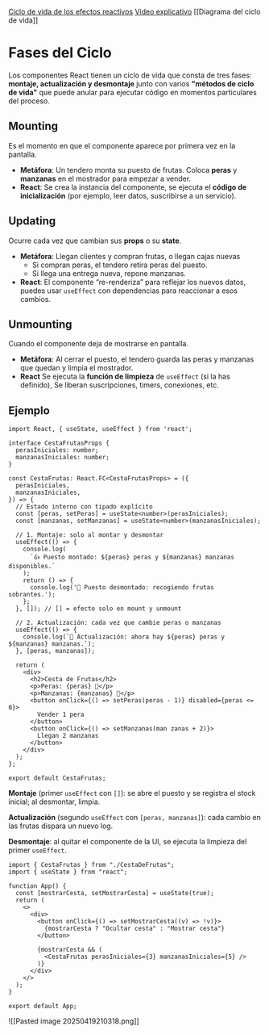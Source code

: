 [Ciclo de vida de los efectos reactivos](https://react.dev/learn/lifecycle-of-reactive-effects)
[Video explicativo](https://www.youtube.com/watch?v=kKVVan3EGoU)
[[Diagrama del ciclo de vida]]
# Fases del Ciclo
Los componentes React tienen un ciclo de vida que consta de tres fases: **montaje, actualización y desmontaje** junto con varios **"métodos de ciclo de vida"** que puede anular para ejecutar código en momentos particulares del proceso.

## Mounting
Es el momento en que el componente aparece por primera vez en la pantalla.
- **Metáfora**: Un tendero monta su puesto de frutas. Coloca **peras** y **manzanas** en el mostrador para empezar a vender.
- **React**: Se crea la instancia del componente, se ejecuta el **código de inicialización** (por ejemplo, leer datos, suscribirse a un servicio).
## Updating
Ocurre cada vez que cambian sus **props** o su **state**.
- **Metáfora**: Llegan clientes y compran frutas, o llegan cajas nuevas
	- Si compran peras, el tendero retira peras del puesto.
	- Si llega una entrega nueva, repone manzanas.
- **React**: El componente “re-renderiza” para reflejar los nuevos datos, puedes usar `useEffect` con dependencias para reaccionar a esos cambios.
## Unmounting
Cuando el componente deja de mostrarse en pantalla.
- **Metáfora**: Al cerrar el puesto, el tendero guarda las peras y manzanas que quedan y limpia el mostrador.
- **React** Se ejecuta la **función de limpieza** de `useEffect` (si la has definido), Se liberan suscripciones, timers, conexiones, etc.

## Ejemplo 

```tsx
import React, { useState, useEffect } from 'react';

interface CestaFrutasProps {
  perasIniciales: number;
  manzanasIniciales: number;
}

const CestaFrutas: React.FC<CestaFrutasProps> = ({
  perasIniciales,
  manzanasIniciales,
}) => {
  // Estado interno con tipado explícito
  const [peras, setPeras] = useState<number>(perasIniciales);
  const [manzanas, setManzanas] = useState<number>(manzanasIniciales);

  // 1. Montaje: solo al montar y desmontar
  useEffect(() => {
    console.log(
      `👍 Puesto montado: ${peras} peras y ${manzanas} manzanas disponibles.`
    );
    return () => {
      console.log('🧹 Puesto desmontado: recogiendo frutas sobrantes.');
    };
  }, []); // [] = efecto solo en mount y unmount

  // 2. Actualización: cada vez que cambie peras o manzanas
  useEffect(() => {
    console.log(`🔄 Actualización: ahora hay ${peras} peras y ${manzanas} manzanas.`);
  }, [peras, manzanas]);

  return (
    <div>
      <h2>Cesta de Frutas</h2>
      <p>Peras: {peras} 🍐</p>
      <p>Manzanas: {manzanas} 🍎</p>
      <button onClick={() => setPeras(peras - 1)} disabled={peras <= 0}>
        Vender 1 pera
      </button>
      <button onClick={() => setManzanas(man zanas + 2)}>
        Llegan 2 manzanas
      </button>
    </div>
  );
};

export default CestaFrutas;
```

**Montaje** (primer `useEffect` con `[]`): se abre el puesto y se registra el stock inicial; al desmontar, limpia.

**Actualización** (segundo `useEffect` con `[peras, manzanas]`): cada cambio en las frutas dispara un nuevo log.

**Desmontaje**: al quitar el componente de la UI, se ejecuta la limpieza del primer `useEffect`.


```tsx
import { CestaFrutas } from "./CestaDeFrutas";
import { useState } from "react";

function App() {
  const [mostrarCesta, setMostrarCesta] = useState(true);
  return (
    <>
      <div>
        <button onClick={() => setMostrarCesta((v) => !v)}>
          {mostrarCesta ? "Ocultar cesta" : "Mostrar cesta"}
        </button>

        {mostrarCesta && (
          <CestaFrutas perasIniciales={3} manzanasIniciales={5} />
        )}
      </div>
    </>
  );
}

export default App;
```

![[Pasted image 20250419210318.png]]